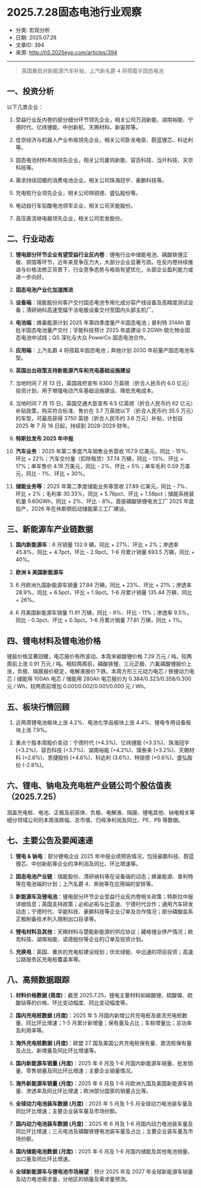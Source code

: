 # 2025.7.28固态电池行业观察

- 分类: 宏观分析
- 日期: 2025.07.28
- 文章ID: 394
- 来源: http://h5.2025eyp.com/articles/394

---

> 英国重启对新能源汽车补贴，上汽新名爵 4 将搭载半固态电池

## **一、投资分析**

以下几类企业：

1. 受益行业反内卷的部分细分环节领先企业，相关公司万润新能、湖南裕能、宁德时代、亿纬锂能、中创新航、天赐材料、新宙邦等。

2. 低空经济与机器人产业布局领先企业，相关公司卧龙电驱、蔚蓝锂芯、科达利等。

3. 固态电池材料布局领先企业，相关公司厦钨新能、容百科技、当升科技、天奈科技等。

4. 需求持续回暖的消费电池企业，相关公司珠海冠宇、豪鹏科技等。

5. 充电桩行业领先企业，相关公司特锐德、盛弘股份等。

6. 电动自行车铅酸电池领军企业，相关公司天能股份。

7. 高压直流继电器领先企业，相关公司宏发股份。

## **二、行业动态**

1. **锂电部分环节企业有望受益行业反内卷**：锂电行业中储能电池、磷酸铁锂正极、铜箔等环节，近年来竞争压力大，大部分企业显著亏损。在反内卷持续推进与价格法修正背景下，行业竞争态势与格局有望优化，头部企业盈利能力或进一步向好。

2. **固态电池产业化加速推进**

1. **设备端**：瑞能股份向客户交付固态电池专用化成分容产线设备及高精度测试设备；清研纳科高速宽幅干法电极设备交付至国内头部主机厂。

2. **电池端**：蜂巢能源计划 2025 年第四季度量产半固态电池；普利特 314Ah 首批半固态电池量产交付；孚能科技预计 2025 年底建设 0.2GWh 硫化物全固态电池中试线；QS 深化与大众 PowerCo 固态电池合作。

3. **应用端**：上汽名爵 4 将搭载半固态电池；奔驰计划 2030 年前量产固态电池车型。

3. **英国出台政策支持新能源汽车和充电基础设施建设**

1. 当地时间 7 月 13 日，英国政府宣布 6300 万英镑（折合人民币约 6.0 亿元）投资计划，用于增强电动汽车基础设施建设、降低充电成本。

2. 当地时间 7 月 15 日，英国交通大臣宣布 6.5 亿英镑（折合人民币约 62 亿元）补贴政策，购买符合标准、售价在 3.7 万英镑以下（折合人民币约 35.5 万元）的车型，可最高获得 3750 英镑（折合人民币约 3.6 万元）补贴，计划自 2025 年 7 月 16 日起，持续到 2028-2029 财年。

4. **特斯拉发布 2025 年中报**

1. **汽车业务**：2025 年第二季度汽车销售业务营收 157.9 亿美元，同比 - 15%、环比 + 22%；汽车交付量（扣除租赁）37.74 万辆，同比 - 13%、环比 + 17%；单车售价 4.18 万美元，同比 - 2%、环比 + 5%；单车毛利 0.59 万美元，同比 - 1%、环比 + 30%。

2. **储能业务等**：2025 年第二季度储能业务等营收 27.89 亿美元，同比 - 7%、环比 + 2%；毛利率 30.33%，同比 + 5.78pct、环比 + 1.58pct；储能系统装机量 9.60GWh，同比 + 2%、环比 - 8%。首座磷酸铁锂电池工厂 2025 年底投产，2026 年在休斯顿启动储能第三工厂建设。

## **三、新能源车产业链数据**

1. **国内新能源车**：6 月销量 132.9 辆，同比 + 27%、环比 + 2%；渗透率 45.8%，同比 + 4.7pct，环比 - 2.9pct。1-6 月累计销量 693.5 万辆，同比 + 40%。

2. **欧洲 & 美国新能源车**

1. 6 月欧洲九国新能源车销量 27.84 万辆，同比 + 23%、环比 + 21%；渗透率 28.9%，同比 + 6.5pct、环比 + 1.9pct。1-6 月累计销量 135.44 万辆，同比 + 26%。

2. 6 月美国新能源车销量 11.91 万辆，同比 - 9%、环比 - 11%；渗透率 9.5%，同比 - 0.3pct、环比 + 0.3pct。1-6 月累计销量 77.81 万辆，同比 + 1%。

## **四、锂电材料及锂电池价格**

锂盐价格显著回暖，电芯报价有所波动。本周末碳酸锂价格 7.29 万元 / 吨，较两周前上涨 0.91 万元 / 吨。相较两周前，磷酸铁锂、三元正极、六氟磷酸锂报价上涨，负极、隔膜报价稳定，电解液报价下跌。本周方形三元动力电芯 / 铁锂动力电芯 / 储能用 100Ah 电芯 / 储能用 280Ah 电芯报价为 0.384/0.323/0.358/0.300 元 / Wh，较两周前增加 0.001/0.002/0.001/0.000 元 / Wh。

## **五、板块行情回顾**

1. 近两周锂电池板块上涨 4.2%、电池化学品板块上涨 4.4%、锂电专用设备板块上涨 7.9%。

2. 重点个股本周股价变动：宁德时代 (+4.3%)、亿纬锂能 (+3.3%)、珠海冠宇 (+3.2%)、容百科技 (+3.7%)、湖南裕能 (+4.2%)、璞泰来 (+3.2%)、天赐材料 (+2.6%)、恩捷股份 (+4.6%)、科达利 (3.6%)、特锐德 (+0.6%)、盛弘股份 (-2.8%)。

## **六、锂电、钠电及充电桩产业链公司个股估值表（2025.7.25）**

涵盖充电桩、电池、正极及前驱体、负极、电解液、隔膜、锂电其他、钠电相关等细分领域公司的本周涨跌幅、总市值、归母净利润及同比、PE、PB 等数据。

## **七、主要公告及要闻速递**

1. **锂电 & 钠电**：部分锂电企业 2025 年中报业绩预告情况，包括豪鹏科技、蔚蓝锂芯、中创新航等企业的净利润及同比、环比增速等。

2. **固态电池产业链**：瑞能股份、清研纳科等在设备端的动态；蜂巢能源、普利特等在电池端的计划；上汽名爵 4、奔驰等在应用端的安排等。

3. **新能源车及锂电池**：锂电部分环节企业受益行业反内卷相关政策；特斯拉中报详细信息；英国支持政策；必和必拓与比亚迪、宁德时代合作；通用汽车研发动态；宁德时代、孚能科技、豪鹏科技等企业订单及合作情况；部分磷酸盐系正极制备技术列入限制出口目录等。

4. **锂电材料及其他**：天赐材料与楚能新能源的供应协议；藏格锂业停产情况；欧克科技、湖南裕能、诺德股份等企业的订单及投资计划。

5. **充换电**：英国、重庆的充电桩建设规划；优优绿能、中远通的项目投资；高速公路服务区充电桩覆盖率等。

## **八、高频数据跟踪**

1. **材料价格数据 (周度)**：截至 2025.7.25，锂电主要材料如碳酸锂、硫酸镍、硫酸钴等的价格、环比变动幅度、同比变动幅度等。

2. **国内充电桩数据 (月度)**：2025 年 5 月国内新增公共充电桩及直流充电桩数量、同比环比增速；1-5 月累计新增量；保有量及占比；车桩增量比；总功率及利用率等。

3. **海外充电桩数据 (月度)**：欧盟 27 国及美国公共充电桩保有量、直流桩保有量及占比、新增量及同比环比增速等。

4. **国内新能源车销量 (月度)**：2025 年 6 月及 1-6 月国内新能源车销量、批发销量、零售销量及同比环比增速；主要企业销量情况。

5. **海外新能源车销量 (月度)**：2025 年 6 月及 1-6 月欧洲九国及美国新能源车销量、渗透率及同比环比增速；欧洲部分国家的销量占比等。

6. **全球动力电池装车数据 (月度)**：2025 年 5 月及 1-5 月全球动力电池装车量及同比环比增速；主要企业装车量及市场份额。

7. **国内动力电池装车数据 (月度)**：2025 年 6 月及 1-6 月国内动力电池装车量及同比环比增速；三元电池及磷酸铁锂电池装车量及占比；主要企业装车量及市场份额。

8. **国内储能电池数据 (月度)**：2025 年 6 月及 1-6 月国内储能及其他电池销量、出口量及同比环比增速。

9. **全球新能源车与锂电池市场展望**：预计 2025 年及 2027 年全球新能源车销量及动力电池需求量，分地区的销量及需求量预测。
